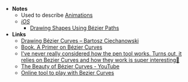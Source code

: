 - **Notes**
	- Used to describe [Animations](../Design/Animations.md)
	- *[iOS](../Information%20Technology/Programming/Apple%20Technologies/Apple%20Platform%20Specifics/iOS.md)*
		- [Drawing Shapes Using Bézier Paths](https://developer.apple.com/library/archive/documentation/2DDrawing/Conceptual/DrawingPrintingiOS/BezierPaths/BezierPaths.html)
- **Links**
	- [Drawing Bézier Curves – Bartosz Ciechanowski](https://ciechanow.ski/drawing-bezier-curves/)
	- [Book. A Primer on Bézier Curves](https://pomax.github.io/bezierinfo/)
	- [I've never really considered how the pen tool works. Turns out, it relies on Bezier Curves and how they work is super interesting🧵](https://twitter.com/danhollick/status/1458498461167280130?s=21)
	- [The Beauty of Bézier Curves - YouTube](https://www.youtube.com/watch?v=aVwxzDHniEw)
	- [Online tool to play with Bezier Curves ](https://cubic-bezier.com/#.17,.67,.83,.67)